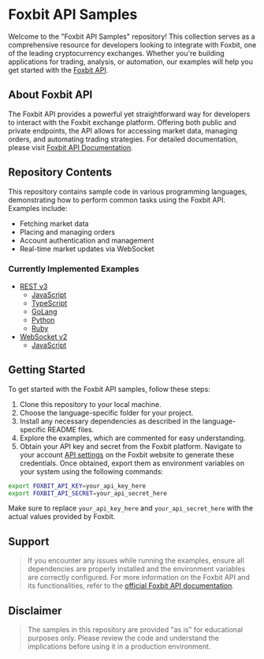 # Foxbit API Samples

Welcome to the "Foxbit API Samples" repository! This collection serves as a comprehensive resource for developers looking to integrate with Foxbit, one of the leading cryptocurrency exchanges. Whether you're building applications for trading, analysis, or automation, our examples will help you get started with the [Foxbit API](https://docs.foxbit.com.br/).

## About Foxbit API

The Foxbit API provides a powerful yet straightforward way for developers to interact with the Foxbit exchange platform. Offering both public and private endpoints, the API allows for accessing market data, managing orders, and automating trading strategies. For detailed documentation, please visit [Foxbit API Documentation](https://docs.foxbit.com.br/).

## Repository Contents

This repository contains sample code in various programming languages, demonstrating how to perform common tasks using the Foxbit API. Examples include:

- Fetching market data
- Placing and managing orders
- Account authentication and management
- Real-time market updates via WebSocket

### Currently Implemented Examples

- [REST v3](https://github.com/foxbit-group/foxbit-api-samples/tree/main/rest-v3)
    - [JavaScript](https://github.com/foxbit-group/foxbit-api-samples/tree/main/rest-v3/javascript)
    - [TypeScript](https://github.com/foxbit-group/foxbit-api-samples/tree/main/rest-v3/typescript)
    - [GoLang](https://github.com/foxbit-group/foxbit-api-samples/tree/main/rest-v3/go)
    - [Python](https://github.com/foxbit-group/foxbit-api-samples/tree/main/rest-v3/python)
    - [Ruby](https://github.com/foxbit-group/foxbit-api-samples/tree/main/rest-v3/ruby)
- [WebSocket v2](https://github.com/foxbit-group/foxbit-api-samples/tree/main/websocket-v2)
    - [JavaScript](https://github.com/foxbit-group/foxbit-api-samples/tree/main/websocket-v2/javascript)

## Getting Started

To get started with the Foxbit API samples, follow these steps:

1. Clone this repository to your local machine.
2. Choose the language-specific folder for your project.
3. Install any necessary dependencies as described in the language-specific README files.
4. Explore the examples, which are commented for easy understanding.
5. Obtain your API key and secret from the Foxbit platform. Navigate to your account [API settings](https://app.foxbit.com.br/profile/api-key) on the Foxbit website to generate these credentials. Once obtained, export them as environment variables on your system using the following commands:

```bash
export FOXBIT_API_KEY=your_api_key_here
export FOXBIT_API_SECRET=your_api_secret_here
```

Make sure to replace `your_api_key_here` and `your_api_secret_here` with the actual values provided by Foxbit.

## Support

> If you encounter any issues while running the examples, ensure all dependencies are properly installed and the environment variables are correctly configured. For more information on the Foxbit API and its functionalities, refer to the [official Foxbit API documentation](https://docs.foxbit.com.br/).

## Disclaimer

> The samples in this repository are provided "as is" for educational purposes only. Please review the code and understand the implications before using it in a production environment.
